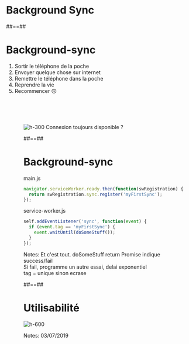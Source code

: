 <!-- .slide: class="transition-white sfeir-bg-blue" -->

# Background Sync

##==##

<!-- .slide: class="full-center" -->

# Background-sync

<ol>
  <li>Sortir le téléphone de la poche</li>
  <li>Envoyer quelque chose sur internet</li>
  <li>Remettre le téléphone dans la poche</li>
  <li>Reprendre la vie</li>
  <li>Recommencer 🙃</li>
<ol>

<br /><br /><br /><br />
![h-300](./assets/images/wifi_no-wifi.png)
Connexion toujours disponible ?

##==##

<!-- .slide: class="with-code" -->

# Background-sync

main.js

```javascript
navigator.serviceWorker.ready.then(function(swRegistration) {
  return swRegistration.sync.register('myFirstSync');
});
```

<!-- .element: class="big-code" -->

service-worker.js

```javascript
self.addEventListener('sync', function(event) {
  if (event.tag == 'myFirstSync') {
    event.waitUntil(doSomeStuff());
  }
});
```

<!-- .element: class="big-code" -->

Notes:
Et c'est tout.
doSomeStuff return Promise indique success/fail<br/>
Si fail, programme un autre essai, delai exponentiel<br/>
tag = unique sinon ecrase

##==##

# Utilisabilité

![h-600](./assets/images/caniuse-background-sync.png)

Notes: 03/07/2019
